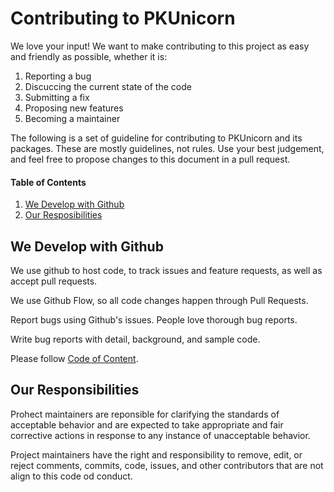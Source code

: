 
# Contributing to PKUnicorn
We love your input! We want to make contributing to this project as easy and friendly as possible, whether it is:
1. Reporting a bug
2. Discuccing the current state of the code
3. Submitting a fix
4. Proposing new features
5. Becoming a maintainer

The following is a set of guideline for contributing to PKUnicorn and its packages. These are mostly guidelines, not rules. Use your best judgement, and feel free to propose changes to this document in a pull request.

#### Table of Contents

1. [We Develop with Github](#jump1)
2. [Our Resposibilities](#jump2)

## <span id="jump1">We Develop with Github</span>
We use github to host code, to track issues and feature requests, as well as accept pull requests.

We use Github Flow, so all code changes happen through Pull Requests.

Report bugs using Github's issues. People love thorough bug reports.

Write bug reports with detail, background, and sample code.

Please follow [Code of Content](https://github.com/PerfectBlue-ly/PKUnicorn/blob/master/Code_of_Conduct.md).

## <span id="jump2">Our Responsibilities</span>
Prohect maintainers are reponsible for clarifying the standards of acceptable behavior and are expected to take appropriate and fair corrective actions in response to any instance of unacceptable behavior.

Project maintainers have the right and responsibility to remove, edit, or reject comments, commits, code, issues, and other contributors that are not align to this code od conduct.
